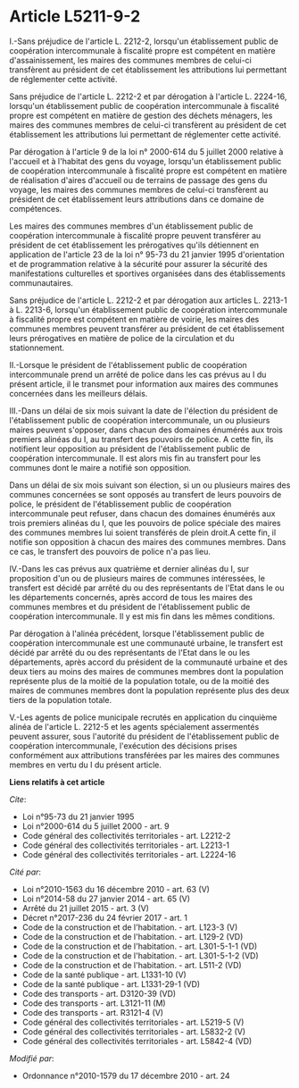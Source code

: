 # Article L5211-9-2

I.-Sans préjudice de l'article L. 2212-2, lorsqu'un établissement public de coopération intercommunale à fiscalité propre est
compétent en matière d'assainissement, les maires des communes membres de celui-ci transfèrent au président de cet
établissement les attributions lui permettant de réglementer cette activité. 

Sans préjudice de l'article L. 2212-2 et par dérogation à l'article L. 2224-16, lorsqu'un établissement public de coopération
intercommunale à fiscalité propre est compétent en matière  de gestion des déchets ménagers, les maires des communes membres
de celui-ci transfèrent au président de cet établissement les attributions lui permettant de réglementer cette activité. 

Par dérogation à l'article 9 de la loi n° 2000-614 du 5 juillet 2000 relative à l'accueil et à l'habitat des gens du voyage,
lorsqu'un établissement public de coopération intercommunale à fiscalité propre est compétent en matière de réalisation
d'aires d'accueil ou de terrains de passage des gens du voyage, les maires des communes membres de celui-ci transfèrent au
président de cet établissement leurs attributions dans ce domaine de compétences. 

Les maires des communes membres d'un établissement public de coopération intercommunale à fiscalité propre peuvent transférer
au président de cet établissement les prérogatives qu'ils détiennent en application de l'article 23 de la loi n° 95-73 du 21
janvier 1995 d'orientation et de programmation relative à la sécurité pour assurer la sécurité des manifestations culturelles
et sportives organisées dans des établissements communautaires. 

Sans préjudice de l'article L. 2212-2 et par dérogation aux articles L. 2213-1 à L. 2213-6, lorsqu'un établissement public de
coopération intercommunale à fiscalité propre est compétent en matière de voirie, les maires des communes membres peuvent
transférer au président de cet établissement leurs prérogatives en matière de police de la circulation et du stationnement. 

II.-Lorsque le président de l'établissement public de coopération intercommunale prend un arrêté de police dans les cas
prévus au I du présent article, il le transmet pour information aux maires des communes concernées dans les meilleurs
délais. 

III.-Dans un délai de six mois suivant la date de l'élection du président de l'établissement public de coopération
intercommunale, un ou plusieurs maires peuvent s'opposer, dans chacun des domaines énumérés aux trois premiers alinéas du I,
au transfert des pouvoirs de police. A cette fin, ils notifient leur opposition au président de l'établissement public de
coopération intercommunale. Il est alors mis fin au transfert pour les communes dont le maire a notifié son opposition. 

Dans un délai de six mois suivant son élection, si un ou plusieurs maires des communes concernées se sont opposés au
transfert de leurs pouvoirs de police, le président de l'établissement public de coopération intercommunale peut refuser,
dans chacun des domaines énumérés aux trois premiers alinéas du I, que les pouvoirs de police spéciale des maires des
communes membres lui soient transférés de plein droit.A cette fin, il notifie son opposition à chacun des maires des communes
membres. Dans ce cas, le transfert des pouvoirs de police n'a pas lieu. 

IV.-Dans les cas prévus aux quatrième et dernier alinéas du I, sur proposition d'un ou de plusieurs maires de communes
intéressées, le transfert est décidé par arrêté du ou des représentants de l'Etat dans le ou les départements concernés,
après accord de tous les maires des communes membres et du président de l'établissement public de coopération intercommunale.
Il y est mis fin dans les mêmes conditions. 

Par dérogation à l'alinéa précédent, lorsque l'établissement public de coopération intercommunale est une communauté urbaine,
le transfert est décidé par arrêté du ou des représentants de l'Etat dans le ou les départements, après accord du président
de la communauté urbaine et des deux tiers au moins des maires de communes membres dont la population représente plus de la
moitié de la population totale, ou de la moitié des maires de communes membres dont la population représente plus des deux
tiers de la population totale.

V.-Les agents de police municipale recrutés en application du cinquième alinéa de l'article L. 2212-5 et les agents
spécialement assermentés peuvent assurer, sous l'autorité du président de l'établissement public de coopération
intercommunale, l'exécution des décisions prises conformément aux attributions transférées par les maires des communes
membres en vertu du I du présent article.

**Liens relatifs à cet article**

_Cite_:

  - Loi n°95-73 du 21 janvier 1995
  - Loi n°2000-614 du 5 juillet 2000 - art. 9
  - Code général des collectivités territoriales - art. L2212-2
  - Code général des collectivités territoriales - art. L2213-1
  - Code général des collectivités territoriales - art. L2224-16

_Cité par_:

  - Loi n°2010-1563 du 16 décembre 2010 - art. 63 (V)
  - Loi n°2014-58 du 27 janvier 2014 - art. 65 (V)
  - Arrêté du 21 juillet 2015 - art. 3 (V)
  - Décret n°2017-236 du 24 février 2017 - art. 1
  - Code de la construction et de l'habitation. - art. L123-3 (V)
  - Code de la construction et de l'habitation. - art. L129-2 (VD)
  - Code de la construction et de l'habitation. - art. L301-5-1-1 (VD)
  - Code de la construction et de l'habitation. - art. L301-5-1-2 (VD)
  - Code de la construction et de l'habitation. - art. L511-2 (VD)
  - Code de la santé publique - art. L1331-10 (V)
  - Code de la santé publique - art. L1331-29-1 (VD)
  - Code des transports - art. D3120-39 (VD)
  - Code des transports - art. L3121-11 (M)
  - Code des transports - art. R3121-4 (V)
  - Code général des collectivités territoriales - art. L5219-5 (V)
  - Code général des collectivités territoriales - art. L5832-2 (V)
  - Code général des collectivités territoriales - art. L5842-4 (VD)

_Modifié par_:

  - Ordonnance n°2010-1579 du 17 décembre 2010 - art. 24
